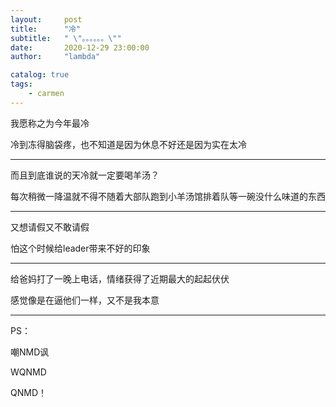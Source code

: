```yaml
---
layout:     post
title:      "冷"
subtitle:   " \"。。。。。。\""
date:       2020-12-29 23:00:00
author:     "lambda"

catalog: true
tags:
    - carmen
---
```


我愿称之为今年最冷

冷到冻得脑袋疼，也不知道是因为休息不好还是因为实在太冷

---

而且到底谁说的天冷就一定要喝羊汤？

每次稍微一降温就不得不随着大部队跑到小羊汤馆排着队等一碗没什么味道的东西

---

又想请假又不敢请假

怕这个时候给leader带来不好的印象

---

给爸妈打了一晚上电话，情绪获得了近期最大的起起伏伏

感觉像是在逼他们一样，又不是我本意

---

PS：

嘲NMD讽

WQNMD

QNMD！
